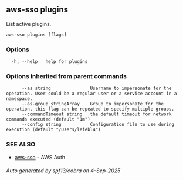 ## aws-sso plugins

List active plugins.

```
aws-sso plugins [flags]
```

### Options

```
  -h, --help   help for plugins
```

### Options inherited from parent commands

```
      --as string               Username to impersonate for the operation. User could be a regular user or a service account in a namespace.
      --as-group stringArray    Group to impersonate for the operation, this flag can be repeated to specify multiple groups.
      --commandTimeout string   the default timeout for network commands executed (default "1m")
      --config string           Configuration file to use during execution (default "/Users/lefebl4")
```

### SEE ALSO

* [aws-sso](aws-sso.md)	 - AWS Auth

###### Auto generated by spf13/cobra on 4-Sep-2025
